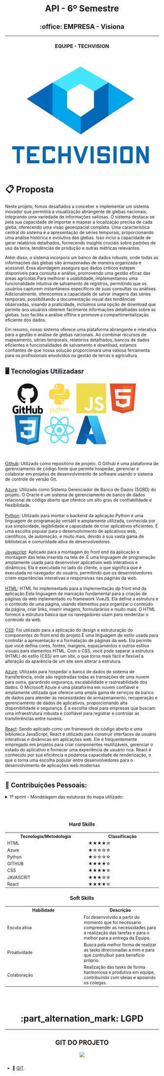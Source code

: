 <h1 align="center"> API - 6º Semestre</h1>
<h2 align="center">:office: EMPRESA - Visiona </h2>


----------------------------------------------------------------------------------------------------------------------------------------------------------------------------------
<h3 align="center"> 
 EQUIPE - TECHVISION
<h3 align="center"> 

![logo_projeto](https://github.com/Orlandi-a11/PortifolioFatecApi/blob/main/IMG/TECHVISION.jpeg)



# :clipboard: Proposta

Neste projeto, fomos desafiados a conceber e implementar um sistema inovador que permitirá a visualização abrangente de glebas nacionais, integrando uma variedade de informações valiosas. O sistema destaca-se pela sua capacidade de importar e mapear a localização precisa de cada gleba, oferecendo uma visão geoespacial completa. Uma característica central do sistema é a apresentação de séries temporais, proporcionando uma análise histórica e evolutiva das glebas. Isso inclui a capacidade de gerar relatórios detalhados, fornecendo insights cruciais sobre padrões de uso da terra, tendências de produção e outras métricas relevantes.

Além disso, o sistema incorpora um banco de dados robusto, onde todas as informações das glebas são armazenadas de maneira organizada e acessível. Essa abordagem assegura que dados críticos estejam disponíveis para consulta e análise, promovendo uma gestão eficaz das áreas agrícolas.Para melhorar a usabilidade, implementamos uma funcionalidade intuitiva de salvamento de registros, permitindo que os usuários capturem instantâneos específicos de suas consultas ou análises. Adicionalmente, oferecemos a capacidade de salvar imagens das séries temporais, possibilitando a documentação visual das tendências observadas, visando a praticidade, incluímos uma opção de download que permite aos usuários obterem facilmente informações detalhadas sobre as glebas. Isso facilita a análise offline e promove a compartimentalização eficiente dos dados.

Em resumo, nosso sistema oferece uma plataforma abrangente e interativa para a gestão e análise de glebas nacionais. Ao combinar recursos de mapeamento, séries temporais, relatórios detalhados, bancos de dados eficientes e funcionalidades de salvamento e download, estamos confiantes de que nossa solução proporcionará uma valiosa ferramenta para os profissionais envolvidos na gestão de terras e agricultura.
 

## :desktop_computer: Tecnologias Utilizadasr
<ul>
<img src="https://raw.githubusercontent.com/devicons/devicon/1119b9f84c0290e0f0b38982099a2bd027a48bf1/icons/github/github-original-wordmark.svg" width="100"    height="100" />	
<img src="https://raw.githubusercontent.com/devicons/devicon/1119b9f84c0290e0f0b38982099a2bd027a48bf1/icons/python/python-plain-wordmark.svg" width="100" height="100" />
<img src="https://raw.githubusercontent.com/devicons/devicon/master/icons/javascript/javascript-plain.svg" width="100" height="100" />
<img src="https://raw.githubusercontent.com/devicons/devicon/master/icons/html5/html5-original.svg" width="100" height="100" />
<img src="https://raw.githubusercontent.com/devicons/devicon/master/icons/css3/css3-original.svg" width="100" height="100" />
<img src="https://raw.githubusercontent.com/devicons/devicon/master/icons/React/React-original.svg" width="100" height="100" />
<img src="https://raw.githubusercontent.com/devicons/devicon/master/icons/azure/azure-original.svg" width="100" height="100" />

</ul>
 <br></br>
 <a href="https://github.com">Github</a>: Utilizado como repositório de projeto. O Github é uma plataforma de gerenciamento de código fonte que permite hospedar, gerenciar e colaborar em projetos de desenvolvimento de software usando o sistema de controle de versão Git.
<br></br>
<a href="https://www.oracle.com/br/">Azure</a>: Utilizado como Sistema Gerenciador de Banco de Dados (SGBD) do projeto. O Oracle  é um sistema de gerenciamento de banco de dados relacional de código aberto que oferece um alto grau de confiabilidade e flexibilidade.
<br></br>
<a href="https://www.python.org">Python</a>: Utilizado para montar o backend da aplicação.Python é uma linguagem de programação versátil e amplamente utilizada, conhecida por sua simplicidade, legibilidade e capacidade de criar aplicativos eficientes. É uma escolha popular para o desenvolvimento de aplicativos web, científicos, de automação, e muito mais, devido à sua vasta gama de bibliotecas e comunidade ativa de desenvolvedores.
<br></br>
<a href="https://developer.mozilla.org/en-US/docs/Web/JavaScript">Javascript</a>: Aplicado para a montagem do front end da aplicação e montagem das telas inserida na tela de .É uma linguagem de programação amplamente usada para desenvolver aplicativos web interativos e dinâmicos. Ela é executada no lado do cliente, o que significa que é executada no navegador do usuário, permitindo que os desenvolvedores criem experiências interativas e responsivas nas páginas da web.
<br></br>
<a href="https://developer.mozilla.org/en-US/docs/Web/HTML">HTML</a>: HTML foi implementado para a implementação dp front end da aplicação.Esta linguagem de marcação fundamental para a criação de páginas da web inplementado no framework VueJS. Ela define a estrutura e o conteúdo de uma página, usando elementos para organizar o conteúdo da página, criar links, inserir imagens, formularários e muito mais. O HTML fornece a estrutura básica que os navegadores usam para renderizar o conteúdo da web.
<br></br>
<a href="https://developer.mozilla.org/en-US/docs/Web/CSS">CSS</a>: Foi utilizado para a aplicação do design e estruturação do componentes do front end do projeto.É uma linguagem de estilo usada para controlar a apresentação e a formatação de páginas da web. Ela permite que você defina cores, fontes, margens, espaçamentos e outros estilos visuais para elementos HTML. Com o CSS, você pode separar a estrutura (HTML) do estilo (CSS) em um site, o que torna mais fácil e flexível a alteração da aparência de um site sem alterar a estrutura. 
<br></br>
<a href="https://azure.microsoft.com">Azure</a>: Utilizado para hospedar o banco de dados do sistema de transferência, onde são registradas todas as transações de uma nuvem para outra, garantindo segurança, escalabilidade e rastreabilidade dos dados. O Microsoft Azure é uma plataforma em nuvem confiável e amplamente utilizada que oferece uma ampla gama de serviços de banco de dados para atender às necessidades de armazenamento, recuperação e gerenciamento de dados de aplicativos, proporcionando alta disponibilidade e segurança. É a escolha ideal para empresas que buscam uma infraestrutura robusta e confiável para registrar e controlar as transferências entre nuvens.
<br></br>
<a href="https://reactjs.org">React</a>: Sendo aplicado como um framework de código aberto e uma biblioteca JavaScript, React é utilizado para construir interfaces de usuário interativas e dinâmicas em aplicações web. Ele é frequentemente empregado em projetos para criar componentes reutilizáveis, gerenciar o estado do aplicativo e fornecer uma experiência de usuário rica. React é conhecido por sua eficiência e poderosa capacidade de renderização, o que o torna uma escolha popular entre desenvolvedores para o desenvolvimento de aplicações web modernas

-------------------------------------------------------------------------------------------------------------------------------------------------------------

 ## :dart: Contribuições Pessoais: 


<details>
<summary> 1º sprint - Mondelagem das estuturas do mapa utilizado: </summary>
  
- Inserção dos principais componentes,botões e configurações para a futura visualização das glebas do projeto;

2° Sprint - Criação da tela home do projeto do sistema:
- Realizada a criação das telas visual o sistema de login e cadastro do projeto para que siga para o mapa principal;

3° Sprint - Ajuste na demonstração das glebas e inserção de serie temporal no sistema :
- Inserção das series temporais ja criadas para o sistema e inserção de um botão com a capacidade de gerar imagem da serie temporal;

4° Sprint -Melhore do layout das telas para a vizualziação do cliente:
- E como sprint final realizei os ajustes de tempo e minuto para a transferencia de dados do projeto;

</details>

  
</details>


<br></br>

<h3 align="center"> Hard Skills </h3>
  <table align="center">
    <tr>
      <th width="300px">Tecnologia/Metodologia</th>
      <th width="300px">Classificação</th>
    </tr>
    <tr>
      <td>HTML</td>
      <td>★★★★☆</td>
    </tr>
    <tr>
      <td>Azure</td>
      <td>★☆☆☆☆</td>
    </tr>	
    <tr>
      <td>Python</td>
      <td>★☆☆☆☆</td>
    </tr>
    <tr>
      <td>GITHUB</td>
      <td>★★★★☆</td>
    </tr>
     <tr>
      <td>CSS</td>
      <td>★★★★☆</td>
    </tr>
      <tr>
      <td>JAVASCRIT</td>
      <td>★★★☆☆</td>
    </tr>
 <tr>
      <td>React</td>
      <td>★★★★☆</td>
    </tr>


  </table>

 <h3 align="center">Soft Skills</h3>
  <table align="center">
    <tr>
      <th width="300px">Habilidade</th>
      <th width="300px">Descrição</th>
    </tr>
    <tr>
      <td>Escuta ativa</td>
      <td>Foi desenvolvido a partir do momento que foi necessario compreender as necessidades para a realização das tarefas e para o melhor para a entrega da Equipe.</td>
    </tr>
    <tr>
      <td>Proatividade</td>
      <td>Busca pela melhor forma de realizar as tasks direcionadas a mim e para que contruibuir para beneficio próprio.</td>
    </tr>
    <tr>
      <td>Colaboração</td>
      <td>Realização das tasks de forma harmoniosa e produtiva em equipe, contribuindo com ideias e apoiando os colegas.</td>
  </table>


<br></br>
<h1 align="center">:part_alternation_mark: LGPD</h1>



----------------------------------------------------------------------------------------------------------------------------------------------------------------------------------

<h2 align="center"> GIT DO PROJETO</h2>

<h5 align="center"><a href="https://github.com/TechVisionn"><img src="https://img.shields.io/badge/GitHub-Repositório Projeto-181717?style=for-the-badge&logo=github"></a>
</h5>



- 🔗 [GIT](https://github.com/TechNinjass/midall-parent).
